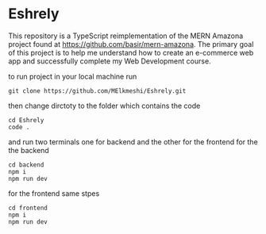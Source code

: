 # Eshrely

This repository is a TypeScript reimplementation of the MERN Amazona project found at https://github.com/basir/mern-amazona. The primary goal of this project is to help me understand how to create an e-commerce web app and successfully complete my Web Development course.

to run project in your local machine run 
```console
git clone https://github.com/MElkmeshi/Eshrely.git
```
then change dirctoty to the folder which contains the code
```console
cd Eshrely
code .
```
and run two terminals one for backend and the other for the frontend 
for the the backend
```console
cd backend 
npm i
npm run dev 
```
for the frontend same stpes
```console
cd frontend 
npm i
npm run dev 
```
